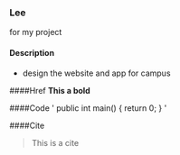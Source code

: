 ### Lee
for my project

#### Description

* design the website and app for campus

####Href
**This a bold**

####Code
' public int main()
{
  return 0;
}
'

####Cite
> This is a cite
